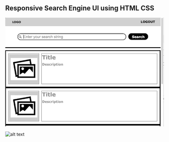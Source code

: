 ## Responsive Search Engine UI using HTML CSS

![alt text](example1/demo.gif)


![alt text](example2/demo.gif)


